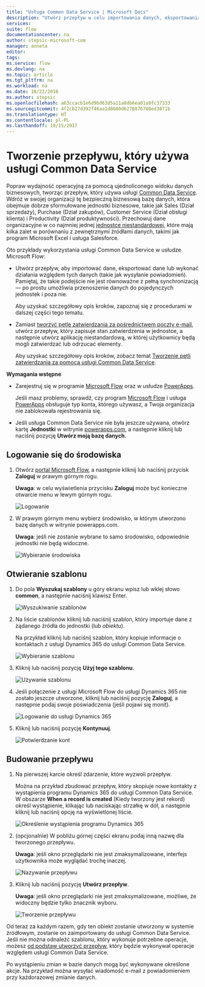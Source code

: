 ```yaml
---
title: "Usługa Common Data Service | Microsoft Docs"
description: "Utwórz przepływ w celu importowania danych, eksportowania danych lub budowania zatwierdzeń przy użyciu usługi Common Data Service."
services: 
suite: flow
documentationcenter: na
author: stepsic-microsoft-com
manager: anneta
editor: 
tags: 
ms.service: flow
ms.devlang: na
ms.topic: article
ms.tgt_pltfrm: na
ms.workload: na
ms.date: 10/22/2016
ms.author: stepsic
ms.openlocfilehash: a63ccacb1e6d9bd63d5a11a8db6ea01a9fc37333
ms.sourcegitcommit: 4f2cb27d392f46aa1d8680d6278876780ed3871b
ms.translationtype: HT
ms.contentlocale: pl-PL
ms.lasthandoff: 10/15/2017
---
```

# <a name="create-a-flow-that-uses-the-common-data-service"></a>Tworzenie przepływu, który używa usługi Common Data Service
Popraw wydajność operacyjną za pomocą ujednoliconego widoku danych biznesowych, tworząc przepływ, który używa usługi [Common Data Service](https://powerapps.microsoft.com/tutorials/data-platform-intro/). Wdróż w swojej organizacji tę bezpieczną biznesową bazę danych, która obejmuje dobrze sformułowane jednostki biznesowe, takie jak Sales (Dział sprzedaży), Purchase (Dział zakupów), Customer Service (Dział obsługi klienta) i Productivity (Dział produktywności). Przechowuj dane organizacyjne w co najmniej jednej [jednostce niestandardowej](https://powerapps.microsoft.com/tutorials/data-platform-create-entity/), które mają kilka zalet w porównaniu z zewnętrznymi źródłami danych, takimi jak program Microsoft Excel i usługa Salesforce.

Oto przykłady wykorzystania usługi Common Data Service w usłudze Microsoft Flow:

* Utwórz przepływ, aby importować dane, eksportować dane lub wykonać działania względem tych danych (takie jak wysyłanie powiadomień). Pamiętaj, że takie podejście nie jest równoważne z pełną synchronizacją — po prostu umożliwia przenoszenie danych do pojedynczych jednostek i poza nie.
  
    Aby uzyskać szczegółowy opis kroków, zapoznaj się z procedurami w dalszej części tego tematu.
* Zamiast [tworzyć pętlę zatwierdzania za pośrednictwem poczty e-mail](wait-for-approvals.md), utwórz przepływ, który zapisuje stan zatwierdzenia w jednostce, a następnie utwórz aplikację niestandardową, w której użytkownicy będą mogli zatwierdzać lub odrzucać elementy.
  
    Aby uzyskać szczegółowy opis kroków, zobacz temat [Tworzenie pętli zatwierdzania za pomocą usługi Common Data Service](common-data-model-approve.md).

**Wymagania wstępne**

* Zarejestruj się w programie [Microsoft Flow](https://flow.microsoft.com) oraz w usłudze [PowerApps](https://web.powerapps.com).
  
    Jeśli masz problemy, sprawdź, czy program [Microsoft Flow](sign-up-sign-in.md) i usługa [PowerApps](https://powerapps.microsoft.com/en-us/tutorials/signup-for-powerapps/) obsługuje typ konta, którego używasz, a Twoja organizacja nie zablokowała rejestrowania się.
* Jeśli usługa Common Data Service nie była jeszcze używana, otwórz kartę **Jednostki** w witrynie [powerapps.com](https://web.powerapps.com/#/entities), a następnie kliknij lub naciśnij pozycję **Utwórz moją bazę danych**.

## <a name="sign-in-to-your-environment"></a>Logowanie się do środowiska
1. Otwórz [portal Microsoft Flow](https://flow.microsoft.com), a następnie kliknij lub naciśnij przycisk **Zaloguj** w prawym górnym rogu.
   
    **Uwaga**: w celu wyświetlenia przycisku **Zaloguj** może być konieczne otwarcie menu w lewym górnym rogu.
   
    ![Logowanie](./media/common-data-model-intro/signin-flow.png)
2. W prawym górnym menu wybierz środowisko, w którym utworzono bazę danych w witrynie powerapps.com.
   
    **Uwaga**: jeśli nie zostanie wybrane to samo środowisko, odpowiednie jednostki nie będą widoczne.
   
    ![Wybieranie środowiska](./media/common-data-model-intro/select-environment.png)

## <a name="open-a-template"></a>Otwieranie szablonu
1. Do pola **Wyszukaj szablony** u góry ekranu wpisz lub wklej słowo **common**, a następnie naciśnij klawisz Enter.
   
    ![Wyszukiwanie szablonów](./media/common-data-model-intro/template-search.png)
2. Na liście szablonów kliknij lub naciśnij szablon, który importuje dane z żądanego źródła do jednostki (lub *obiektu*).
   
    Na przykład kliknij lub naciśnij szablon, który kopiuje informacje o kontaktach z usługi Dynamics 365 do usługi Common Data Service.
   
    ![Wybieranie szablonu](./media/common-data-model-intro/choose-template.png)
3. Kliknij lub naciśnij pozycję **Użyj tego szablonu**.
   
    ![Używanie szablonu](./media/common-data-model-intro/use-template.png)
4. Jeśli połączenie z usługi Microsoft Flow do usługi Dynamics 365 nie zostało jeszcze utworzone, kliknij lub naciśnij pozycję **Zaloguj**, a następnie podaj swoje poświadczenia (jeśli pojawi się monit).
   
    ![Logowanie do usługi Dynamics 365](./media/common-data-model-intro/dynamics-signin.png)
5. Kliknij lub naciśnij pozycję **Kontynuuj**.
   
    ![Potwierdzanie kont](./media/common-data-model-intro/confirm-accounts.png)

## <a name="build-your-flow"></a>Budowanie przepływu
1. Na pierwszej karcie określ zdarzenie, które wyzwoli przepływ.
   
    Można na przykład zbudować przepływ, który skopiuje nowe kontakty z wystąpienia programu Dynamics 365 do usługi Common Data Service. W obszarze **When a record is created** (Kiedy tworzony jest rekord) określ wystąpienie, klikając lub naciskając strzałkę w dół, a następnie kliknij lub naciśnij opcję na wyświetlonej liście.
   
    ![Określenie wystąpienia programu Dynamics 365](./media/common-data-model-intro/specify-instance.png)
2. (opcjonalnie) W pobliżu górnej części ekranu podaj inną nazwę dla tworzonego przepływu.
   
    **Uwaga**: jeśli okno przeglądarki nie jest zmaksymalizowane, interfejs użytkownika może wyglądać trochę inaczej.
   
    ![Nazywanie przepływu](./media/common-data-model-intro/name-flow.png)
3. Kliknij lub naciśnij pozycję **Utwórz przepływ**.
   
    **Uwaga**: jeśli okno przeglądarki nie jest zmaksymalizowane, możliwe, że widoczny będzie tylko znacznik wyboru.
   
    ![Tworzenie przepływu](./media/common-data-model-intro/create-flow.png)

Od teraz za każdym razem, gdy ten obiekt zostanie utworzony w systemie źródłowym, zostanie on zaimportowany do usługi Common Data Service. Jeśli nie można odnaleźć szablonu, który wykonuje potrzebne operacje, możesz [od podstaw utworzyć przepływ](get-started-logic-flow.md), który będzie wykonywał operacje względem usługi Common Data Service.

Po wystąpieniu zmian w bazie danych mogą być wykonywane określone akcje. Na przykład można wysyłać wiadomość e-mail z powiadomieniem przy każdorazowej zmianie danych.

